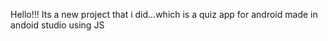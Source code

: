 Hello!!!
Its a new project that i did...which is a quiz app for android made in andoid studio using JS
